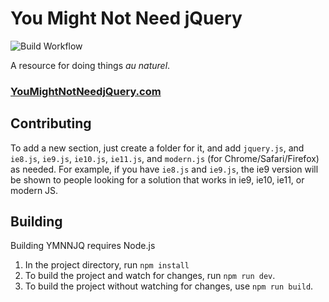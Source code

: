 # You Might Not Need jQuery

![Build Workflow](https://github.com/HubSpot/youmightnotneedjquery/actions/workflows/build.yml/badge.svg)

A resource for doing things _au naturel_.

### [YouMightNotNeedjQuery.com](https://youmightnotneedjquery.com)

## Contributing

To add a new section, just create a folder for it, and add `jquery.js`, and `ie8.js`, `ie9.js`, `ie10.js`, `ie11.js`, and `modern.js` (for Chrome/Safari/Firefox) as needed. For example, if you have `ie8.js` and `ie9.js`, the ie9 version will be shown to people looking for a solution that works in ie9, ie10, ie11, or modern JS.

## Building

Building YMNNJQ requires Node.js

1. In the project directory, run `npm install`
1. To build the project and watch for changes, run `npm run dev`.
1. To build the project without watching for changes, use `npm run build`.
